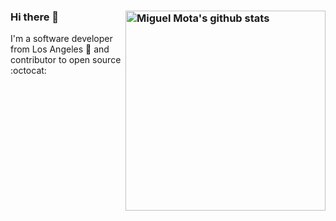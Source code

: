 ### Hi there 👋 <a href="https://github.com/miguelmota"><img src="https://github-readme-stats.vercel.app/api?username=miguelmota&count_private=true&include_all_commits=true&hide_rank=true&theme=graywhite&disable_animations=true&custom_title=Stats" align="right" width="320" alt="Miguel Mota's github stats" /></a>

I'm a software developer from Los Angeles 🌴 and contributor to open source :octocat:
